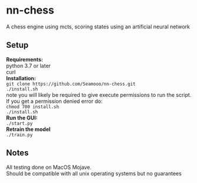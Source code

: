 nn-chess
========
A chess engine using mcts, scoring states using an artificial neural network  

Setup  
-----

**Requirements:**  
python 3.7 or later  
curl    
**Installation:**  
`git clone https://github.com/Seamooo/nn-chess.git`  
`./install.sh`  
note you will likely be required to give execute permissions to run the script.  
If you get a permission denied error do:  
`chmod 700 install.sh`  
`./install.sh`  
**Run the GUI:**  
`./start.py`  
**Retrain the model**  
`./train.py`  

Notes
-----
All testing done on MacOS Mojave.  
Should be compatible with all unix operating systems but no guarantees  

